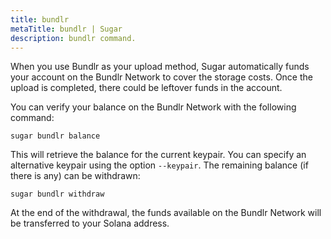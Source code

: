 ```yaml
---
title: bundlr
metaTitle: bundlr | Sugar
description: bundlr command.
---
```


When you use Bundlr as your upload method, Sugar automatically funds your account on the Bundlr Network to cover the storage costs. Once the upload is completed, there could be leftover funds in the account.

You can verify your balance on the Bundlr Network with the following command:

```
sugar bundlr balance
```

This will retrieve the balance for the current keypair. You can specify an alternative keypair using the option `--keypair`. The remaining balance (if there is any) can be withdrawn:

```
sugar bundlr withdraw
```

At the end of the withdrawal, the funds available on the Bundlr Network will be transferred to your Solana address.